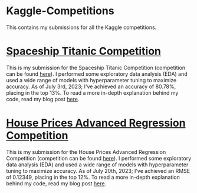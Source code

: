 # Kaggle-Competitions
This contains my submissions for all the Kaggle competitions.

# [Spaceship Titanic Competition](https://github.com/BOLTZZ/Kaggle-Competitions/blob/main/Spaceship%20Titanic%20Submission.ipynb)
This is my submission for the Spaceship Titanic Competition (competition can be found [here](https://www.kaggle.com/competitions/spaceship-titanic/overview)). I performed some exploratory data analysis (EDA) and used a wide range of models with hyperparameter tuning to maximize accuracy. As of July 3rd, 2023; I've achieved an accuracy of 80.78%, placing in the top 13%. To read a more in-depth explanation behind my code, read my blog post [here](https://www.datascientistsden.com/post/80-78-on-kaggle-s-spaceship-titanic-competition-top-13).

# [House Prices Advanced Regression Competition](https://github.com/BOLTZZ/Kaggle-Competitions/blob/main/House%20Prices%20Advanced%20Regression%20Techniques.ipynb)
This is my submission for the House Prices Advanced Regression Competition (competition can be found [here](https://www.kaggle.com/competitions/spaceship-titanic/overview)). I performed some exploratory data analysis (EDA) and used a wide range of models with hyperparameter tuning to maximize accuracy. As of July 20th, 2023; I've achieved an RMSE of 0.12349, placing in the top 12%. To read a more in-depth explanation behind my code, read my blog post [here](https://www.datascientistsden.com/post/0-12349-on-kaggle-s-house-prices-advanced-regression-techniques-top-12).
